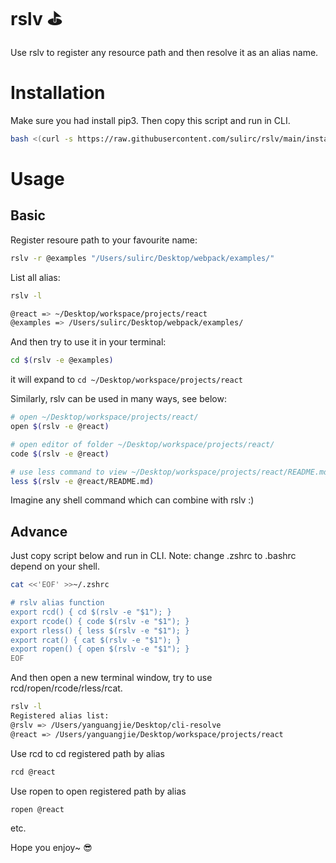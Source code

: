 # rslv ⛳️

Use rslv to register any resource path and then resolve it as an alias name.

# Installation

Make sure you had install pip3. Then copy this script and run in CLI.

```bash
bash <(curl -s https://raw.githubusercontent.com/sulirc/rslv/main/install.sh)
```

# Usage

## Basic

Register resoure path to your favourite name:

```bash
rslv -r @examples "/Users/sulirc/Desktop/webpack/examples/"
```

List all alias:

```bash
rslv -l

@react => ~/Desktop/workspace/projects/react
@examples => /Users/sulirc/Desktop/webpack/examples/
```

And then try to use it in your terminal:

```bash
cd $(rslv -e @examples)
```

it will expand to `cd ~/Desktop/workspace/projects/react`

Similarly, rslv can be used in many ways, see below:

```bash
# open ~/Desktop/workspace/projects/react/
open $(rslv -e @react)

# open editor of folder ~/Desktop/workspace/projects/react/
code $(rslv -e @react)

# use less command to view ~/Desktop/workspace/projects/react/README.md
less $(rslv -e @react/README.md)
```

Imagine any shell command which can combine with rslv :)

## Advance

Just copy script below and run in CLI. Note: change .zshrc to .bashrc depend on your shell.

```bash
cat <<'EOF' >>~/.zshrc

# rslv alias function
export rcd() { cd $(rslv -e "$1"); }
export rcode() { code $(rslv -e "$1"); }
export rless() { less $(rslv -e "$1"); }
export rcat() { cat $(rslv -e "$1"); }
export ropen() { open $(rslv -e "$1"); }
EOF
```

And then open a new terminal window, try to use rcd/ropen/rcode/rless/rcat.

```bash
rslv -l
Registered alias list:
@rslv => /Users/yanguangjie/Desktop/cli-resolve
@react => /Users/yanguangjie/Desktop/workspace/projects/react
```

Use rcd to cd registered path by alias

```bash
rcd @react
```

Use ropen to open registered path by alias

```bash
ropen @react
```

etc.

Hope you enjoy~ 😎
